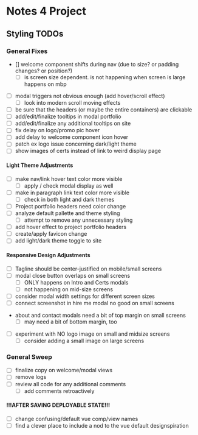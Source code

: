 # Notes 4 Project

## Styling TODOs

### General Fixes

- [] welcome component shifts during nav (due to size? or padding changes? or position?)
  - [ ] is screen size dependent. is not happening when screen is large happens on mbp
- [ ] modal triggers not obvious enough (add hover/scroll effect)
  - [ ] look into modern scroll moving effects
- [ ] be sure that the headers (or maybe the entire containers) are clickable
- [ ] add/edit/finalize tooltips in modal portfolio
- [ ] add/edit/finalize any additional tooltips on site
- [ ] fix delay on logo/promo pic hover
- [ ] add delay to welcome component icon hover
- [ ] patch ex logo issue concerning dark/light theme
- [ ] show images of certs instead of link to weird display page

#### Light Theme Adjustments

- [ ] make nav/link hover text color more visible
  - [ ] apply / check modal display as well
- [ ] make in paragraph link text color more visible
  - [ ] check in both light and dark themes
- [ ] Project portfolio headers need color change
- [ ] analyze default pallette and theme styling
  - [ ] attempt to remove any unnecessary styling
- [ ] add hover effect to project portfolio headers
- [ ] create/apply favicon change
- [ ] add light/dark theme toggle to site

#### Responsive Design Adjustments

- [ ] Tagline should be center-justified on mobile/small screens
- [ ] modal close button overlaps on small screens
  - [ ] ONLY happens on Intro and Certs modals
  - [ ] not happening on mid-size screens
- [ ] consider modal width settings for different screen sizes
- [ ] connect screenshot in hire me modal no good on small screens
- about and contact modals need a bit of top margin on small screens
  - [ ] may need a bit of bottom margin, too
- [ ] experiment with NO logo image on small and midsize screens
  - [ ] consider adding a small image on large screens

### General Sweep

- [ ] finalize copy on welcome/modal views
- [ ] remove logs
- [ ] review all code for any additional comments
  - [ ] add comments retroactively

#### !!!AFTER SAVING DEPLOYABLE STATE!!!

- [ ] change confusing/default vue comp/view names
- [ ] find a clever place to include a nod to the vue default designspiration
